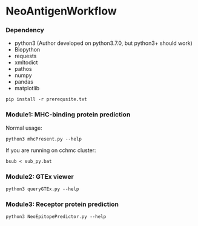 # NeoAntigenWorkflow

### Dependency
* python3 (Author developed on python3.7.0, but python3+ should work)
* Biopython
* requests
* xmltodict
* pathos
* numpy
* pandas
* matplotlib
```
pip install -r prerequsite.txt
```

### Module1: MHC-binding protein prediction
Normal usage:
```
python3 mhcPresent.py --help
```
If you are running on cchmc cluster:
```
bsub < sub_py.bat
```
### Module2: GTEx viewer
```
python3 queryGTEx.py --help
```

### Module3: Receptor protein prediction
```
python3 NeoEpitopePredictor.py --help
```
